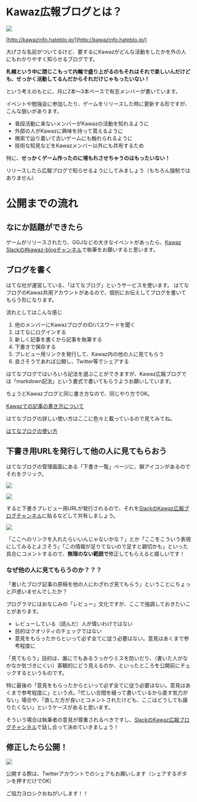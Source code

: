 # Kawaz広報ブログとは？

![](/statics/img/roughpages/how_to_kawaz_pr_blog/kawaz-pr-blog.png)

[http://kawazinfo.hateblo.jp/](http://kawazinfo.hateblo.jp/)

大げさな名前がついてるけど、要するにKawazがどんな活動をしたかを外の人にもわかりやすく知らせるブログです。

**札幌という中に閉じこもって内輪で盛り上がるのもそれはそれで楽しいんだけども、せっかく活動してるんだからそれだけじゃもったいない！**

という考えのもとに、月に2本〜3本ペースで有志メンバーが書いています。

イベントや勉強会に参加したり、ゲームをリリースした時に更新する形ですが、こんな狙いがあります。

- 普段活動に来ないメンバーがKawazの活動を知れるように
- 外部の人がKawazに興味を持って貰えるように
- 検索で辿り着いて古いゲームにも触れられるように
- 技術な知見などをKawazメンバー以外にも共有するため

特に、**せっかくゲーム作ったのに埋もれさせちゃうのはもったいない！**

リリースしたら広報ブログで知らせるようにしてみましょう（もちろん強制ではありません）


# 公開までの流れ

## なにか話題ができたら

ゲームがリリースされたり、GGJなどの大きなイベントがあったら、[Kawaz Slackの#kawaz-blogチャンネル](https://kawaz.slack.com/messages/kawaz-blog/)で執筆をお願いすると思います。

## ブログを書く

はてな社が運営している、「はてなブログ」というサービスを使います。
はてなブログのKawaz共用アカウントがあるので、個別にお伝えしてブログを書いてもらう形になります。

流れとしてはこんな感じ

1. 他のメンバーにKawazブログのID/パスワードを聞く
2. はてなにログインする
3. 新しく記事を書くから記事を執筆する
4. 下書きで保存する
5. プレビュー用リンクを発行して、Kawaz内の他の人に見てもらう
6. 良さそうであれば公開し、Twitter等でシェアする


はてなブログではいろいろ記法を選ぶことができますが、Kawaz広報ブログでは「markdown記法」という書式で書いてもらうようお願いしています。

ちょうどKawazブログと同じ書き方なので、同じやり方でOK。

[Kawazでの記事の書き方について](http://www.kawaz.org/helps/markdown/)

はてなブログの詳しい使い方はここに色々と載っているので見てみてね。

[はてなブログの使い方](http://help.hatenablog.com/entry/writing)


## 下書き用URLを発行して他の人に見てもらおう

はてなブログの管理画面にある「下書き一覧」ページに、鎖アイコンがあるのでそれをクリック。

![](/statics/img/roughpages/how_to_kawaz_pr_blog/draft.png)

![](/statics/img/roughpages/how_to_kawaz_pr_blog/draft2.png)

すると下書きプレビュー用URLが発行されるので、それを[SlackのKawaz広報ブログチャンネル](https://kawaz.slack.com/messages/kawaz-blog/)に貼るなどして共有しましょう。

![](/statics/img/roughpages/how_to_kawaz_pr_blog/comment.png)

「ここへのリンクを入れたらいいんじゃないかな？」とか「ここをこういう表現にしてみるとよさそう」「この情報が足りてないので足すと親切かも」といった具合にコメントするので、**無理のない範囲で**修正してもらえると嬉しいです！

### なぜ他の人に見てもらうのか？？？

「書いたブログ記事の原稿を他の人にわざわざ見てもらう」ということにちょっと戸惑いませんでしたか？

プログラマにはおなじみの「レビュー」文化ですが、ここで強調しておきたいことがあります。

- レビューしている（読んだ）人が偉いわけではない
- 目的はクオリティのチェックではない
- 意見をもらったからといって必ず全てに従う必要はない。意見はあくまで参考程度に

「見てもらう」目的は、誰にでもあるうっかりミスを防いだり、（書いた人がなかなか気づきにくい）客観的にどう見えるのか、といったところを公開前にチェックするというものです。

特に最後の「意見をもらったからといって必ず全てに従う必要はない。意見はあくまで参考程度に」という点。「忙しい合間を縫って書いているから直す気力がない」場合や、「直した方が良いとコメントされたけども、ここはどうしても譲りたくない」というケースがあると思います。

そういう場合は執筆者の意見が尊重されるべきですし、[SlackのKawaz広報ブログチャンネル](https://kawaz.slack.com/messages/kawaz-blog/)で話し合って決めていきましょう！


## 修正したら公開！

![](/statics/img/roughpages/how_to_kawaz_pr_blog/share.png)

公開する際は、Twitterアカウントでのシェアもお願いします（シェアするボタンを押すだけでOK）

ご協力ヨロシクおねがいします！！

